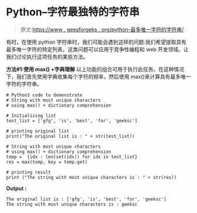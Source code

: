 # Python–字符最独特的字符串

> 原文:[https://www . geesforgeks . org/python-最多唯一字符的字符串/](https://www.geeksforgeeks.org/python-string-with-most-unique-characters/)

有时，在使用 python 字符串时，我们可能会遇到这样的问题:我们希望提取具有最多唯一字符的特定列表。这类问题可以应用于竞争性编程和 web 开发领域。让我们讨论执行这项任务的某些方法。

**方法#1:使用 max() +字典理解**
以上功能的组合可用于执行此任务。在这种情况下，我们首先使用字典收集每个字符的频率，然后使用 max()来计算具有最多唯一字符的字符串。

```
# Python3 code to demonstrate 
# String with most unique characters
# using max() + dictionary comprehension

# Initializing list
test_list = ['gfg', 'is', 'best', 'for', 'geeksc']

# printing original list
print("The original list is : " + str(test_list))

# String with most unique characters
# using max() + dictionary comprehension
temp =  {idx : len(set(idx)) for idx in test_list}
res = max(temp, key = temp.get)

# printing result 
print ("The string with most unique characters is : " + str(res))
```

**Output :**

```
The original list is : ['gfg', 'is', 'best', 'for', 'geeksc']
The string with most unique characters is : geeksc

```